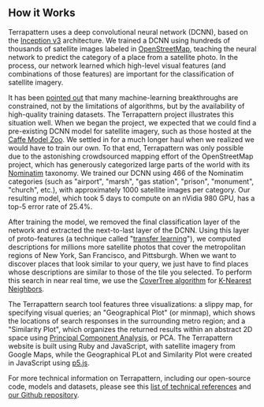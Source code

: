 ## How it Works

Terrapattern uses a deep convolutional neural network (DCNN), based on the [Inception v3](http://arxiv.org/abs/1512.00567) architecture. We trained a DCNN using hundreds of thousands of satellite images labeled in [OpenStreetMap](https://www.openstreetmap.org/), teaching the neural network to predict the category of a place from a satellite photo. In the process, our network learned which high-level visual features (and combinations of those features) are important for the classification of satellite imagery. 

It has been [pointed out](http://www.spacemachine.net/views/2016/3/datasets-over-algorithms) that many machine-learning breakthroughs are constrained, not by the limitations of algorithms, but by the availability of high-quality training datasets. The Terrapattern project illustrates this situation well. When we began the project, we expected that we could find a pre-existing DCNN model for satellite imagery, such as those hosted at the [Caffe Model Zoo](http://caffe.berkeleyvision.org/model_zoo.html). We settled in for a much longer haul when we realized we would have to train our own. To that end, Terrapattern was only possible due to the astonishing crowdsourced mapping effort of the OpenStreetMap project, which has generously categorized large parts of the world with its [Nominatim](http://wiki.openstreetmap.org/wiki/Nominatim/Special_Phrases/EN) taxonomy. We trained our DCNN using 466 of the Nominatim categories (such as "airport", "marsh", "gas station", "prison", "monument", "church", etc.), with approximately 1000 satellite images per category. Our resulting model, which took 5 days to compute on an nVidia 980 GPU, has a top-5 error rate of 25.4%.

After training the model, we removed the final classification layer of the network and extracted the next-to-last layer of the DCNN. Using this layer of proto-features (a technique called "[transfer learning](https://www.tensorflow.org/versions/r0.8/tutorials/image_recognition/index.html)"), we computed descriptions for millions more satellite photos that cover the metropolitan regions of New York, San Francisco, and Pittsburgh. When we want to discover places that look similar to your query, we just have to find places whose descriptions are similar to those of the tile you selected. To perform this search in near real time, we use the [CoverTree algorithm](https://github.com/manzilzaheer/CoverTree) for [K-Nearest Neighbors](https://en.wikipedia.org/wiki/K-nearest_neighbors_algorithm).

The Terrapattern search tool features three visualizations: a slippy map, for specifying visual queries; an "Geographical Plot" (or minmap), which shows the locations of search responses in the surrounding metro region; and a "Similarity Plot", which organizes the returned results within an abstract 2D space using [Principal Component Analysis](https://en.wikipedia.org/wiki/Principal_component_analysis), or PCA. The Terrapattern website is built using Ruby and JavaScript, with satellite imagery from Google Maps, while the Geographical PLot and Similarity Plot were created in JavaScript using [p5.js](http://p5js.org/). 

For more technical information on Terrapattern, including our open-source code, models and datasets, please see this [list of technical references](http://www.terrapattern.com/references#technical-bibliography) and [our Github repository](http://github.com/workergnome/terrapattern).